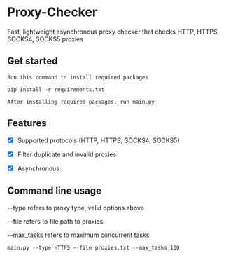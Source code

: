 # Proxy-Checker
Fast, lightweight asynchronous proxy checker that checks HTTP, HTTPS, SOCKS4, SOCKS5 proxies 

## Get started

``` {.sourceCode}
Run this command to install required packages

pip install -r requirements.txt

After installing required packages, run main.py
```

## Features

- [x] Supported protocols (HTTP, HTTPS, SOCKS4, SOCKS5)
- [x] Filter duplicate and invalid proxies
- [x] Asynchronous


## Command line usage

--type refers to proxy type, valid options above

--file refers to file path to proxies

--max_tasks refers to maximum concurrent tasks 

``` {.sourceCode}
main.py --type HTTPS --file proxies.txt --max_tasks 100
```